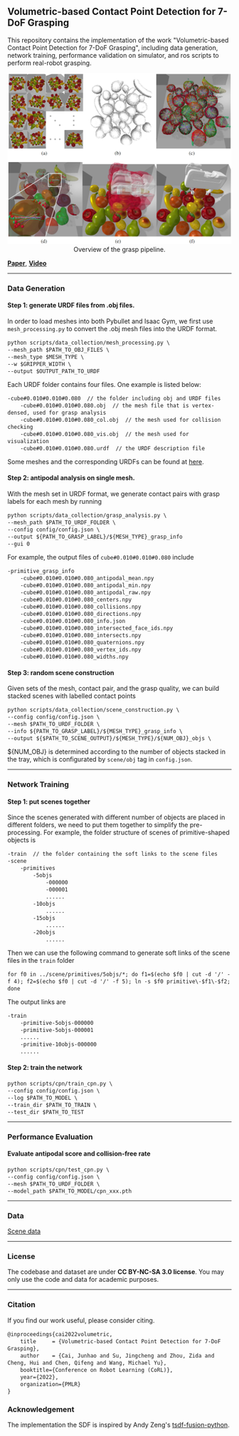 ## Volumetric-based Contact Point Detection for 7-DoF Grasping

This repository contains the implementation of the work "Volumetric-based Contact Point Detection for 7-DoF Grasping", 
including data generation, network training, performance validation on simulator, and ros scripts to perform real-robot 
grasping. 

<div align="center">
    <img src="doc/pipeline.jpg"/>
 </div>
 <center> Overview of the grasp pipeline.</center>

[**Paper**](https://openreview.net/forum?id=SrSCqW4dq9), [**Video**](https://youtu.be/MnVZWRv_n6U)

---

### Data Generation

#### Step 1: generate URDF files from .obj files.

In order to load meshes into both Pybullet and Isaac Gym, we first use ```mesh_processing.py``` to convert 
the .obj mesh files into the URDF format. 
```angular2html
python scripts/data_collection/mesh_processing.py \ 
--mesh_path $PATH_TO_OBJ_FILES \ 
--mesh_type $MESH_TYPE \ 
--w $GRIPPER_WIDTH \ 
--output $OUTPUT_PATH_TO_URDF
```
Each URDF folder contains four files. One example is listed below:
```
-cube#0.010#0.010#0.080  // the folder including obj and URDF files
    -cube#0.010#0.010#0.080.obj  // the mesh file that is vertex-densed, used for grasp analysis
    -cube#0.010#0.010#0.080_col.obj  // the mesh used for collision checking
    -cube#0.010#0.010#0.080_vis.obj  // the mesh used for visualization
    -cube#0.010#0.010#0.080.urdf  // the URDF description file
```
Some meshes and the corresponding URDFs can be found at [here](https://hkustconnect-my.sharepoint.com/:f:/g/personal/jcaiaq_connect_ust_hk/Eg4f-0GgktJPlkdMo5bmIbsBto0S8kOQohsltrZz7ZwujA?e=h6UEg9).

#### Step 2: antipodal analysis on single mesh. 

With the mesh set in URDF format, we generate contact pairs with grasp labels for each mesh by running
```angular2html
python scripts/data_collection/grasp_analysis.py \ 
--mesh_path $PATH_TO_URDF_FOLDER \ 
--config config/config.json \ 
--output ${PATH_TO_GRASP_LABEL}/${MESH_TYPE}_grasp_info 
--gui 0
```
For example, the output files of ```cube#0.010#0.010#0.080``` include
```angular2html
-primitive_grasp_info
    -cube#0.010#0.010#0.080_antipodal_mean.npy
    -cube#0.010#0.010#0.080_antipodal_min.npy
    -cube#0.010#0.010#0.080_antipodal_raw.npy
    -cube#0.010#0.010#0.080_centers.npy
    -cube#0.010#0.010#0.080_collisions.npy
    -cube#0.010#0.010#0.080_directions.npy
    -cube#0.010#0.010#0.080_info.json
    -cube#0.010#0.010#0.080_intersected_face_ids.npy
    -cube#0.010#0.010#0.080_intersects.npy
    -cube#0.010#0.010#0.080_quaternions.npy
    -cube#0.010#0.010#0.080_vertex_ids.npy
    -cube#0.010#0.010#0.080_widths.npy
```

#### Step 3: random scene construction

Given sets of the mesh, contact pair, and the grasp quality, we can build stacked scenes with labelled contact points
```angular2html
python scripts/data_collection/scene_construction.py \
--config config/config.json \ 
--mesh $PATH_TO_URDF_FOLDER \ 
--info ${PATH_TO_GRASP_LABEL}/${MESH_TYPE}_grasp_info \ 
--output ${$PATH_TO_SCENE_OUTPUT}/${MESH_TYPE}/${NUM_OBJ}_objs \
```
${NUM_OBJ} is determined according to the number of objects stacked in the tray, which is configurated 
by ```scene/obj``` tag in ```config.json```.

---

### Network Training

#### Step 1: put scenes together

Since the scenes generated with different number of objects are placed in different folders, we need to put them 
together to simplify the pre-processing. For example, the folder structure of scenes of primitive-shaped objects is 
```angular2html
-train  // the folder containing the soft links to the scene files
-scene
    -primitives
        -5objs
            -000000
            -000001
            ......
        -10objs
            ......
        -15objs
            ......
        -20objs
            ......
```
Then we can use the following command to generate soft links of the scene files in the ```train``` folder
```angular2html
for f0 in ../scene/primitives/5objs/*; do f1=$(echo $f0 | cut -d '/' -f 4); f2=$(echo $f0 | cut -d '/' -f 5); ln -s $f0 primitive\-$f1\-$f2; done
```
The output links are 
```angular2html
-train
    -primitive-5objs-000000
    -primitive-5objs-000001
    ......
    -primitive-10objs-000000
    ......
```

#### Step 2: train the network
```angular2html
python scripts/cpn/train_cpn.py \ 
--config config/config.json \ 
--log $PATH_TO_MODEL \ 
--train_dir $PATH_TO_TRAIN \ 
--test_dir $PATH_TO_TEST 
```

---

### Performance Evaluation

#### Evaluate antipodal score and collision-free rate
```angular2html
python scripts/cpn/test_cpn.py \ 
--config config/config.json \ 
--mesh $PATH_TO_URDF_FOLDER \ 
--model_path $PATH_TO_MODEL/cpn_xxx.pth
```

---

### Data

[Scene data](https://hkustconnect-my.sharepoint.com/:f:/g/personal/jcaiaq_connect_ust_hk/Eg4f-0GgktJPlkdMo5bmIbsBto0S8kOQohsltrZz7ZwujA?e=h6UEg9)

---

### License

The codebase and dataset are under **CC BY-NC-SA 3.0 license**. You may only use the code and data for academic purposes.

---

### Citation
If you find our work useful, please consider citing.
```
@inproceedings{cai2022volumetric,
    title     = {Volumetric-based Contact Point Detection for 7-DoF Grasping},
    author    = {Cai, Junhao and Su, Jingcheng and Zhou, Zida and Cheng, Hui and Chen, Qifeng and Wang, Michael Yu},
    booktitle={Conference on Robot Learning (CoRL)},
    year={2022},
    organization={PMLR}
}
```

### Acknowledgement
The implementation the SDF is inspired by Andy Zeng's [tsdf-fusion-python](https://github.com/andyzeng/tsdf-fusion-python).